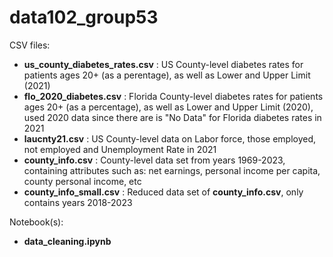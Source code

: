 # data102_group53

CSV files:

- **us_county_diabetes_rates.csv** : US County-level diabetes rates for patients ages 20+ (as a perentage), as well as Lower and Upper Limit (2021)
- **flo_2020_diabetes.csv** : Florida County-level diabetes rates for patients ages 20+ (as a percentage), as well as Lower and Upper Limit (2020), used 2020 data since there are is "No Data" for Florida diabetes rates in 2021
- **laucnty21.csv** : US County-level data on Labor force, those employed, not employed and Unemployment Rate in 2021
- **county_info.csv** : County-level data set from years 1969-2023, containing attributes such as: net earnings, personal income per capita, county personal income, etc
- **county_info_small.csv** : Reduced data set of **county_info.csv**, only contains years 2018-2023


Notebook(s):

- **data_cleaning.ipynb**
